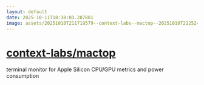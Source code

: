 ```yaml
---
layout: default
date: 2025-10-11T18:38:03.287881
image: assets/20251010T211719579--context-labs--mactop--20251010T212524589--cropped.png
---
```


# [context-labs/mactop](https://github.com/context-labs/mactop)

terminal monitor for Apple Silicon CPU/GPU metrics and power consumption
